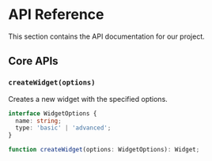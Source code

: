 # API Reference

This section contains the API documentation for our project.

## Core APIs

### `createWidget(options)`

Creates a new widget with the specified options.

```ts
interface WidgetOptions {
  name: string;
  type: 'basic' | 'advanced';
}

function createWidget(options: WidgetOptions): Widget;
```